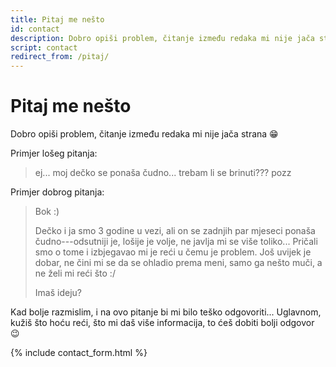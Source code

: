 ```yaml
---
title: Pitaj me nešto
id: contact
description: Dobro opiši problem, čitanje između redaka mi nije jača strana :D
script: contact
redirect_from: /pitaj/
---
```


# Pitaj me nešto

Dobro opiši problem, čitanje između redaka mi nije jača strana :grin:

Primjer lošeg pitanja:

> ej... moj dečko se ponaša čudno... trebam li se brinuti??? pozz

Primjer dobrog pitanja:

> Bok :)
>
> Dečko i ja smo 3 godine u vezi, ali on se zadnjih par mjeseci ponaša čudno---odsutniji je, lošije je volje, ne javlja mi se više toliko... Pričali smo o tome i izbjegavao mi je reći u čemu je problem. Još uvijek je dobar, ne čini mi se da se ohladio prema meni, samo ga nešto muči, a ne želi mi reći što :/
>
> Imaš ideju?

Kad bolje razmislim, i na ovo pitanje bi mi bilo teško odgovoriti... Uglavnom, kužiš što hoću reći, što mi daš više informacija, to ćeš dobiti bolji odgovor :wink:

{% include contact_form.html %}
